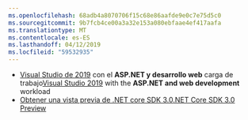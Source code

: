 ```yaml
---
ms.openlocfilehash: 68adb4a8070706f15c68e86aafde9e0c7e75d5c0
ms.sourcegitcommit: 9b7fcb4ce00a3a32e153a080ebfaae4ef417aafa
ms.translationtype: MT
ms.contentlocale: es-ES
ms.lasthandoff: 04/12/2019
ms.locfileid: "59532935"
---
```

* <span data-ttu-id="edf7b-101">[Visual Studio de 2019](https://visualstudio.microsoft.com/vs/) con el **ASP.NET y desarrollo web** carga de trabajo</span><span class="sxs-lookup"><span data-stu-id="edf7b-101">[Visual Studio 2019](https://visualstudio.microsoft.com/vs/) with the **ASP.NET and web development** workload</span></span>
* [<span data-ttu-id="edf7b-102">Obtener una vista previa de .NET core SDK 3.0</span><span class="sxs-lookup"><span data-stu-id="edf7b-102">.NET Core SDK 3.0 Preview</span></span>](https://dotnet.microsoft.com/download/dotnet-core/3.0)
